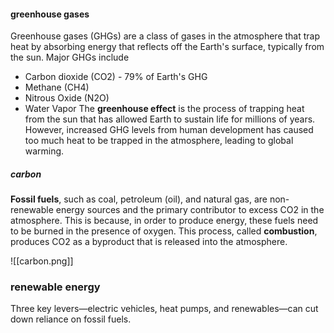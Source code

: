 

#### greenhouse gases
Greenhouse gases (GHGs) are a class of gases in the atmosphere that trap heat by absorbing energy that reflects off the Earth's surface, typically from the sun. Major GHGs include
- Carbon dioxide (CO2) - 79% of Earth's GHG
- Methane (CH4)
- Nitrous Oxide (N2O)
- Water Vapor
The **greenhouse effect** is the process of trapping heat from the sun that has allowed Earth to sustain life for millions of years. However, increased GHG levels from human development has caused too much heat to be trapped in the atmosphere, leading to global warming.
##### carbon
**Fossil fuels**, such as coal, petroleum (oil), and natural gas, are non-renewable energy sources and the primary contributor to excess CO2 in the atmosphere. This is because, in order to produce energy, these fuels need to be burned in the presence of oxygen. This process, called **combustion**, produces CO2 as a byproduct that is released into the atmosphere.


![[carbon.png]]



### renewable energy
Three key levers—electric vehicles, heat pumps, and renewables—can cut down reliance on fossil fuels.